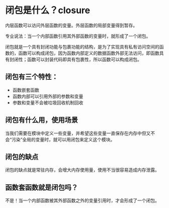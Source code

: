# 闭包是什么？closure

内层函数可以访问外层函数的变量。外层函数的局部变量得到暂存。

专业说法：当一个内部函数引用其外部函数的变量时，就形成了一个闭包。

闭包就是一个具有封闭功能与包裹功能的结构，是为了实现具有私有访问空间的函数的，函数可以构成闭包，因为函数内部定义的数据函数外部无法访问，即函数具有封闭性；函数可以封装代码即具有包裹性，所以函数可以构成闭包。

## 闭包有三个特性：

* 函数嵌套函数
* 函数内部可以引用外部的参数和变量
* 参数和变量不会被垃圾回收机制回收

## 闭包有什么用，使用场景

当我们需要在模块中定义一些变量，并希望这些变量一直保存在内存中但又不会“污染”全局的变量时，就可以用闭包来定义这个模块。

## 闭包的缺点

闭包的缺点就是常驻内存，会增大内存使用量，使用不当很容易造成内存泄露。

## 函数套函数就是闭包吗？

不是！当一个内部函数被其外部函数之外的变量引用时，才会形成了一个闭包。
